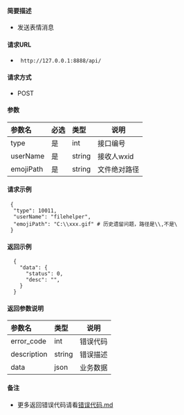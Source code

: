 
#### 简要描述

- 发送表情消息

#### 请求URL
- ` http://127.0.0.1:8888/api/`
  
#### 请求方式
- POST 

#### 参数

| 参数名       | 必选 | 类型     | 说明      |   
|:----------|:---|:-------|---------|   
| type      | 是  | int    | 接口编号    |   
| userName  | 是  | string | 接收人wxid |   
| emojiPath | 是  | string | 文件绝对路径  |   

#### 请求示例

```
 {
  "type": 10011,
  "userName": "filehelper",
  "emojiPath": "C:\\xxx.gif" # 历史遗留问题，路径是\\,不是\
 } 
```

#### 返回示例 

``` 
  {
    "data": {
      "status": 0,
      "desc": "",
    }
  }
```

#### 返回参数说明 

| 参数名         | 类型     | 说明   |   
|:------------|:-------|------|   
| error_code  | int    | 错误代码 |   
| description | string | 错误描述 |   
| data        | json   | 业务数据 |   

#### 备注 

- 更多返回错误代码请看[错误代码.md](../错误代码.md)





